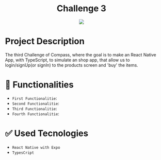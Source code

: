 <h1 align="center"> Challenge 3</h1>

<p align="center">
  <img src="http://img.shields.io/static/v1?label=STATUS&message=ON%20DEVELOPMENT&color=GREEN&style=for-the-badge"/>
</p>

# Project Description
The third Challenge of Compass, where the goal is to make an React Native App, with TypeScript, to simulate an shop app, that allow us to login/signUp(or signIn) to the products screen and 'buy' the items.

# :hammer: Functionalities

- `First Functionalitie`: 
- `Second Functionalitie`: 
- `Third Functionalitie`: 
- `Fourth Functionalitie`: 

# :white_check_mark: Used Tecnologies

- `React Native with Expo`
- `TypesCript`
